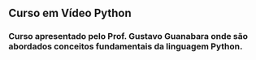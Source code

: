 ## Curso em Vídeo Python

### Curso apresentado pelo Prof. Gustavo Guanabara onde são abordados conceitos fundamentais da linguagem Python.

